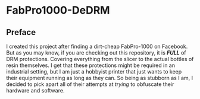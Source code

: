 # FabPro1000-DeDRM

## Preface
I created this project after finding a dirt-cheap FabPro-1000 on Facebook. But as you may know, if you are checking out this repository, it is ***FULL*** of DRM protections. Covering everything from the slicer to the actual bottles of resin themselves. I get that these protections might be required in an industrial setting, but I am just a hobbyist printer that just wants to keep their equipment running as long as they can. So being as stubborn as I am, I decided to pick apart all of their attempts at *trying* to obfuscate their hardware and software.
